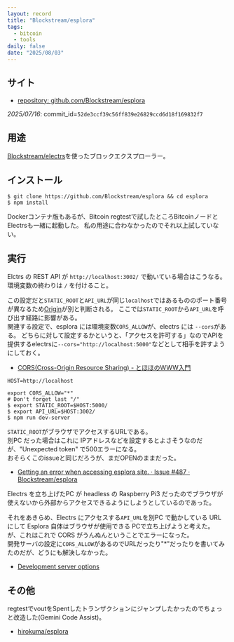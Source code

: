 ```yaml
---
layout: record
title: "Blockstream/esplora"
tags:
  - bitcoin
  - tools
daily: false
date: "2025/08/03"
---
```


## サイト

* [repository: github.com/Blockstream/esplora](https://github.com/Blockstream/esplora)

_2025/07/16_: commit_id=`52de3ccf39c56ff839e26829ccd6d18f169832f7`

## 用途

[Blockstream/electrs](electrs-bs.md)を使ったブロックエクスプローラー。

## インストール

```console
$ git clone https://github.com/Blockstream/esplora && cd esplora
$ npm install
```

Dockerコンテナ版もあるが、Bitcoin regtestで試したところBitcoinノードとElectrsも一緒に起動した。
私の用途に合わなかったのでそれ以上試していない。

## 実行

Elctrs の REST API が `http://localhost:3002/` で動いている場合はこうなる。  
環境変数の終わりは `/` を付けること。

この設定だと`STATIC_ROOT`と`API_URL`が同じ`localhost`ではあるもののポート番号が異なるため[Origin](https://developer.mozilla.org/ja/docs/Glossary/Origin)が別と判断される。
ここでは`STATIC_ROOT`から`API_URL`を呼び出す経路に影響がある。  
関連する設定で、esplora には環境変数`CORS_ALLOW`が、electrs には `--cors`がある。
どちらに対して設定するかというと、「アクセスを許可する」なのでAPIを提供するelectrsに`--cors="http://localhost:5000"`などとして相手を許すようにしておく。

* [CORS(Cross-Origin Resource Sharing) - とほほのWWW入門](https://www.tohoho-web.com/ex/cors.html)

```script
HOST=http://localhost

export CORS_ALLOW="*"
# Don't forget last "/"
$ export STATIC_ROOT=$HOST:5000/
$ export API_URL=$HOST:3002/
$ npm run dev-server
```

`STATIC_ROOT`がブラウザでアクセスするURLである。  
別PC だった場合はこれに IPアドレスなどを設定するとよさそうなのだが、"Unexpected token" で500エラーになる。  
おそらくこのissueと同じだろうが、まだOPENのままだった。

* [Getting an error when accessing esplora site. · Issue #487 · Blockstream/esplora](https://github.com/Blockstream/esplora/issues/487)

Electrs を立ち上げたPC が headless の Raspberry Pi3 だったのでブラウザが使えないから外部からアクセスできるようにしようとしているのであった。

それをあきらめ、Electrs にアクセスする`API_URL`を別PC で動かしている URL にして Esplora 自体はブラウザが使用できる PCで立ち上げようと考えた。  
が、これはこれで CORS がうんぬんということでエラーになった。  
開発サーバの設定に`CORS_ALLOW`があるのでURLだったり"*"だったりを書いてみたのだが、どうにも解決しなかった。

* [Development server options](https://github.com/Blockstream/esplora?tab=readme-ov-file#development-server-options)

## その他

regtestでvoutをSpentしたトランザクションにジャンプしたかったのでちょっと改造した(Gemini Code Assist)。

* [hirokuma/esplora](https://github.com/hirokuma/esplora)
